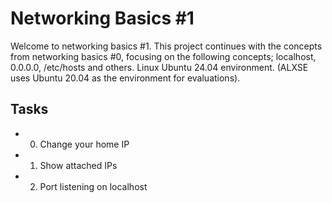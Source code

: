 # Networking Basics #1

Welcome to networking basics #1. This project continues with the concepts from networking basics #0, focusing on the following concepts; localhost, 0.0.0.0, /etc/hosts and others. Linux Ubuntu 24.04 environment. (ALXSE uses Ubuntu 20.04 as the environment for evaluations).

## Tasks

- 0. Change your home IP
- 1. Show attached IPs
- 2. Port listening on localhost
